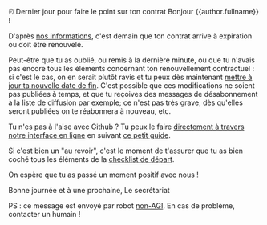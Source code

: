 ⏰ Dernier jour pour faire le point sur ton contrat
Bonjour {{author.fullname}} !

D'après [nos informations](https://beta.gouv.fr/communaute/), c'est demain que ton contrat arrive à expiration ou doit être renouvelé.

Peut-être que tu as oublié, ou remis à la dernière minute, ou que tu n'avais pas encore tous les éléments concernant ton renouvellement contractuel : si c'est le cas, on en serait plutôt ravis et tu peux dès maintenant [mettre à jour ta nouvelle date de fin](https://github.com/betagouv/beta.gouv.fr/edit/master/content/_authors/{{author.id}}.md). C'est possible que ces modifications ne soient pas publiées à temps, et que tu reçoives des messages de désabonnement à la liste de diffusion par exemple; ce n'est pas très grave, dès qu'elles seront publiées on te réabonnera à nouveau, etc.

Tu n'es pas à l'aise avec Github ? Tu peux le faire [directement à travers notre interface en ligne](https://beta.gouv.fr/admin/#/collections/authors/entries/{{author.id}}) en suivant [ce petit guide](https://pad.incubateur.net/xAj0p9RKTPW00RUGJHtbyA).

Si c'est bien un "au revoir", c'est le moment de t'assurer que tu as bien coché tous les éléments de la [checklist de départ](https://github.com/betagouv/beta.gouv.fr/wiki/Au-revoir).

On espère que tu as passé un moment positif avec nous !

Bonne journée et à une prochaine,
Le secrétariat

PS : ce message est envoyé par robot [non-AGI](https://en.wikipedia.org/wiki/Artificial_general_intelligence). En cas de problème, contacter un humain !
